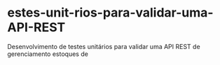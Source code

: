 # estes-unit-rios-para-validar-uma-API-REST
Desenvolvimento de testes unitários para validar uma API REST de gerenciamento estoques de
